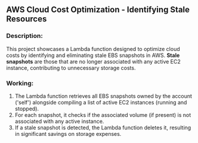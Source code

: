 ## AWS Cloud Cost Optimization - Identifying Stale Resources

### Description:
This project showcases a Lambda function designed to optimize cloud costs by identifying and eliminating stale EBS snapshots in AWS. **Stale snapshots** are those that are no longer associated with any active EC2 instance, contributing to unnecessary storage costs.

### Working:

1. The Lambda function retrieves all EBS snapshots owned by the account ('self') alongside compiling a list of active EC2 instances (running and stopped).
2. For each snapshot, it checks if the associated volume (if present) is not associated with any active instance.
3. If a stale snapshot is detected, the Lambda function deletes it, resulting in significant savings on storage expenses.
